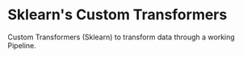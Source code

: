 # Sklearn's Custom Transformers

Custom Transformers (Sklearn) to transform data through a working Pipeline.
